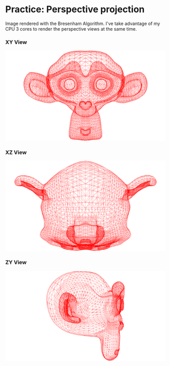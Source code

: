 # Practice: Perspective projection

Image rendered with the Bresenham Algorithm. I've take advantage of my CPU 3 cores to render the perspective views at the same time.

### XY View
![XY View](XYView.ppm.png)

### XZ View
![XY View](XZView.ppm.png)

### ZY View
![XY View](ZYView.ppm.png)